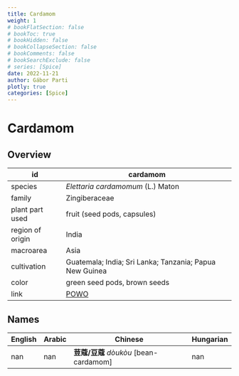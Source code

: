 ```yaml
---
title: Cardamom
weight: 1
# bookFlatSection: false
# bookToc: true
# bookHidden: false
# bookCollapseSection: false
# bookComments: false
# bookSearchExclude: false
# series: [Spice]
date: 2022-11-21
author: Gábor Parti
plotly: true
categories: [Spice]
---
```


# Cardamom

## Overview

|       id       |                        cardamom                       |
|----------------|-------------------------------------------------------|
|     species    |           *Elettaria cardamomum* (L.) Maton           |
|     family     |                     Zingiberaceae                     |
| plant part used|              fruit (seed pods, capsules)              |
|region of origin|                         India                         |
|    macroarea   |                          Asia                         |
|   cultivation  |Guatemala; India; Sri Lanka; Tanzania; Papua New Guinea|
|      color     |              green seed pods, brown seeds             |
|      link      |  [POWO](https://powo.science.kew.org/taxon/796556-1)  |

 ## Names
|English|Arabic|              Chinese             |Hungarian|
|-------|------|----------------------------------|---------|
|  nan  |  nan |**荳蔻/豆蔻** *dòukòu* [bean-cardamom]|   nan   |